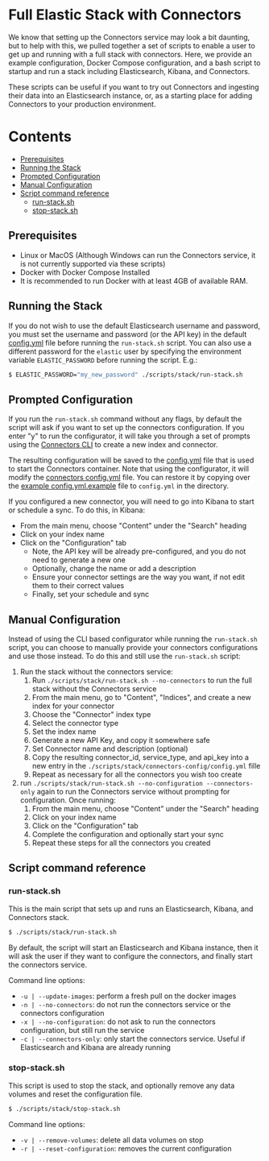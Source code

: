 # Full Elastic Stack with Connectors

We know that setting up the Connectors service may look a bit daunting, but to help with this, we pulled together a set of scripts to enable a user to get up and running with a full stack with connectors. Here, we provide an example configuration, Docker Compose configuration, and a bash script to startup and run a stack including Elasticsearch, Kibana, and Connectors.

These scripts can be useful if you want to try out Connectors and ingesting their data into an Elasticsearch instance, or, as a starting place for adding Connectors to your production environment.

# Contents

* [Prerequisites](#prerequisites)
* [Running the Stack](#running-the-stack)
* [Prompted Configuration](#prompted-configuration)
* [Manual Configuration](#manual-configuration)
* [Script command reference](#script-command-reference)
  * [run-stack.sh](#run-stacksh)
  * [stop-stack.sh](#stop-stacksh)

## Prerequisites
* Linux or MacOS (Although Windows can run the Connectors service, it is not currently supported via these scripts)
* Docker with Docker Compose Installed
* It is recommended to run Docker with at least 4GB of available RAM.

## Running the Stack

If you do not wish to use the default Elasticsearch username and password, you must set the username and password (or the API key)
in the default [config.yml](./config.yml) file before running the `run-stack.sh` script. You can also
use a different password for the `elastic` user by specifying the environment variable
`ELASTIC_PASSWORD` before running the script. E.g.:

```bash
$ ELASTIC_PASSWORD="my_new_password" ./scripts/stack/run-stack.sh
```

## Prompted Configuration

If you run the `run-stack.sh` command without any flags, by default the script will
ask if you want to set up the connectors configuration. If you enter "y" to run
the configurator, it will take you through a set of prompts using the
[Connectors CLI](../../connectors/connectors_cli.py) to create a new index and connector.

The resulting configuration will be saved to the [config.yml](./connectors-config/config.yml)
file that is used to start the Connectors container. Note that using the configurator,
it will modify the [connectors config.yml](./connectors-config/config.yml) file. You can restore it
by copying over the [example config.yml.example](./connectors-config/config.yml.example) file
to `config.yml` in the directory.

If you configured a new connector, you will need to go into Kibana to start or schedule a sync.
To do this, in Kibana:
* From the main menu, choose "Content" under the "Search" heading
* Click on your index name
* Click on the "Configuration" tab
  * Note, the API key will be already pre-configured, and you do not need to generate a new one
  * Optionally, change the name or add a description
  * Ensure your connector settings are the way you want, if not edit them to their correct values
  * Finally, set your schedule and sync

## Manual Configuration

Instead of using the CLI based configurator while running the `run-stack.sh`
script, you can choose to manually provide your connectors configurations and
use those instead. To do this and still use the `run-stack.sh` script:

1. Run the stack without the connectors service:
    1. Run `./scripts/stack/run-stack.sh --no-connectors` to run the full stack without the Connectors service
    2. From the main menu, go to "Content", "Indices", and create a new index for your connector
    3. Choose the "Connector" index type
    4. Select the connector type
    5. Set the index name
    6. Generate a new API Key, and copy it somewhere safe
    7. Set Connector name and description (optional)
    8. Copy the resulting connector_id, service_type, and api_key into a new entry in the `./scripts/stack/connectors-config/config.yml` fille
    9. Repeat as necessary for all the connectors you wish too create
3. run `./scripts/stack/run-stack.sh --no-configuration --connectors-only` again to run the Connectors service without prompting for configuration. Once running:
    1. From the main menu, choose "Content" under the "Search" heading
    2. Click on your index name
    3. Click on the "Configuration" tab
    4. Complete the configuration and optionally start your sync
    5. Repeat these steps for all the connectors you created

## Script command reference

### run-stack.sh

This is the main script that sets up and runs an Elasticsearch, Kibana, and Connectors stack.

```bash
$ ./scripts/stack/run-stack.sh
```

By default, the script will start an Elasticsearch and Kibana instance, then it will ask the user if they want
to configure the connectors, and finally start the connectors service.

Command line options:
* `-u | --update-images`: perform a fresh pull on the docker images
* `-n | --no-connectors`: do not run the connectors service or the connectors configuration
* `-x | --no-configuration`: do not ask to run the connectors configuration, but still run the service
* `-c | --connectors-only`: only start the connectors service. Useful if Elasticsearch and Kibana are already running

### stop-stack.sh

This script is used to stop the stack, and optionally remove any data volumes and reset the configuration file.

```bash
$ ./scripts/stack/stop-stack.sh
```

Command line options:
* `-v | --remove-volumes`: delete all data volumes on stop
* `-r | --reset-configuration`: removes the current configuration
